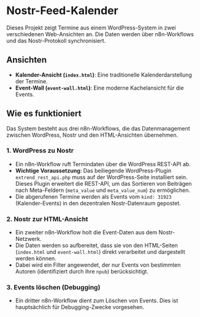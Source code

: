 # Nostr-Feed-Kalender

Dieses Projekt zeigt Termine aus einem WordPress-System in zwei verschiedenen Web-Ansichten an. Die Daten werden über n8n-Workflows und das Nostr-Protokoll synchronisiert.

## Ansichten

- **Kalender-Ansicht (`index.html`)**: Eine traditionelle Kalenderdarstellung der Termine.
- **Event-Wall (`event-wall.html`)**: Eine moderne Kachelansicht für die Events.

## Wie es funktioniert

Das System besteht aus drei n8n-Workflows, die das Datenmanagement zwischen WordPress, Nostr und den HTML-Ansichten übernehmen.

### 1. WordPress zu Nostr

- Ein n8n-Workflow ruft Termindaten über die WordPress REST-API ab.
- **Wichtige Voraussetzung**: Das beiliegende WordPress-Plugin `extrend_rest_api.php` muss auf der WordPress-Seite installiert sein. Dieses Plugin erweitert die REST-API, um das Sortieren von Beiträgen nach Meta-Feldern (`meta_value` und `meta_value_num`) zu ermöglichen.
- Die abgerufenen Termine werden als Events vom `kind: 31923` (Kalender-Events) in den dezentralen Nostr-Datenraum gepostet.

### 2. Nostr zur HTML-Ansicht

- Ein zweiter n8n-Workflow holt die Event-Daten aus dem Nostr-Netzwerk.
- Die Daten werden so aufbereitet, dass sie von den HTML-Seiten (`index.html` und `event-wall.html`) direkt verarbeitet und dargestellt werden können.
- Dabei wird ein Filter angewendet, der nur Events von bestimmten Autoren (identifiziert durch ihre `npub`) berücksichtigt.

### 3. Events löschen (Debugging)

- Ein dritter n8n-Workflow dient zum Löschen von Events. Dies ist hauptsächlich für Debugging-Zwecke vorgesehen.
